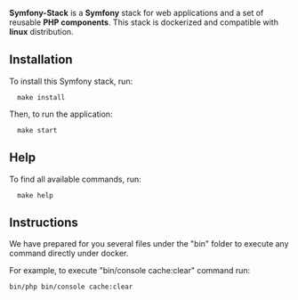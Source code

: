 **Symfony-Stack** is a **Symfony** stack for web applications and a set of reusable
**PHP components**.
This stack is dockerized and compatible with **linux** distribution.

Installation
------------

To install this Symfony stack, run:
```shell script
  make install
  ```

Then, to run the application:
```shell script
  make start
  ```

Help
----

To find all available commands, run:
```shell script
  make help
  ```

Instructions
------------

We have prepared for you several files under the "bin" folder to execute any command directly under docker.

For example, to execute "bin/console cache:clear" command run:

```shell script
bin/php bin/console cache:clear
```
